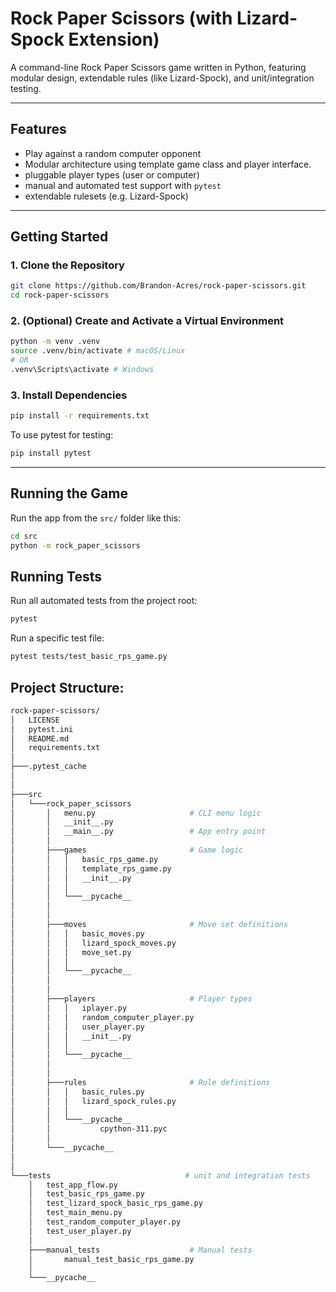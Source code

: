 # Rock Paper Scissors (with Lizard-Spock Extension)

A command-line Rock Paper Scissors game written in Python, featuring modular design, extendable rules (like Lizard-Spock), and unit/integration testing.

---

## Features

- Play against a random computer opponent
- Modular architecture using template game class and player interface.
- pluggable player types (user or computer)
- manual and automated test support with `pytest`
- extendable rulesets (e.g. Lizard-Spock)

---

## Getting Started

### 1. Clone the Repository

```bash
git clone https://github.com/Brandon-Acres/rock-paper-scissors.git
cd rock-paper-scissors
```

### 2. (Optional) Create and Activate a Virtual Environment

```bash
python -m venv .venv
source .venv/bin/activate # macOS/Linux
# OR
.venv\Scripts\activate # Windows
```

### 3. Install Dependencies

```bash
pip install -r requirements.txt
```
To use pytest for testing:
```bash
pip install pytest
```

---

## Running the Game

Run the app from the `src/` folder like this:
```bash
cd src
python -m rock_paper_scissors
```

## Running Tests
Run all automated tests from the project root:
```bash
pytest
```
Run a specific test file:
```bash
pytest tests/test_basic_rps_game.py
```


## Project Structure:

```bash
rock-paper-scissors/
│   LICENSE
│   pytest.ini
│   README.md
│   requirements.txt
│
├───.pytest_cache
│   
│
├───src
│   └───rock_paper_scissors
│       │   menu.py                     # CLI menu logic
│       │   __init__.py
│       │   __main__.py                 # App entry point
│       │
│       ├───games                       # Game logic
│       │   │   basic_rps_game.py
│       │   │   template_rps_game.py
│       │   │   __init__.py
│       │   │
│       │   └───__pycache__
│       │           
│       │
│       ├───moves                       # Move set definitions
│       │   │   basic_moves.py
│       │   │   lizard_spock_moves.py
│       │   │   move_set.py
│       │   │
│       │   └───__pycache__
│       │           
│       │
│       ├───players                     # Player types
│       │   │   iplayer.py
│       │   │   random_computer_player.py
│       │   │   user_player.py
│       │   │   __init__.py
│       │   │
│       │   └───__pycache__
│       │           
│       │
│       ├───rules                       # Rule definitions
│       │   │   basic_rules.py
│       │   │   lizard_spock_rules.py
│       │   │
│       │   └───__pycache__
│       │           cpython-311.pyc
│       │
│       └───__pycache__
│               
│
└───tests                              # unit and integration tests
    │   test_app_flow.py
    │   test_basic_rps_game.py
    │   test_lizard_spock_basic_rps_game.py
    │   test_main_menu.py
    │   test_random_computer_player.py
    │   test_user_player.py
    │
    ├───manual_tests                    # Manual tests
    │       manual_test_basic_rps_game.py
    │
    └───__pycache__
```